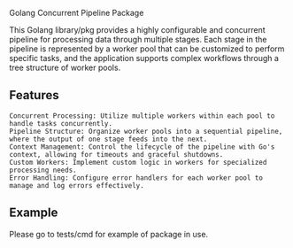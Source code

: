Golang Concurrent Pipeline Package

This Golang library/pkg 
provides a highly configurable and concurrent pipeline for processing data through multiple stages. Each stage in the pipeline is represented by a worker pool that can be customized to perform specific tasks, and the application supports complex workflows through a tree structure of worker pools.

## Features
```
Concurrent Processing: Utilize multiple workers within each pool to handle tasks concurrently.
Pipeline Structure: Organize worker pools into a sequential pipeline, where the output of one stage feeds into the next.
Context Management: Control the lifecycle of the pipeline with Go's context, allowing for timeouts and graceful shutdowns.
Custom Workers: Implement custom logic in workers for specialized processing needs.
Error Handling: Configure error handlers for each worker pool to manage and log errors effectively.
```

## Example

Please go to tests/cmd for example of package in use.


